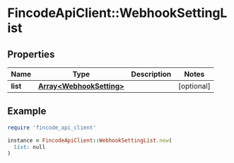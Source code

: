 # FincodeApiClient::WebhookSettingList

## Properties

| Name | Type | Description | Notes |
| ---- | ---- | ----------- | ----- |
| **list** | [**Array&lt;WebhookSetting&gt;**](WebhookSetting.md) |  | [optional] |

## Example

```ruby
require 'fincode_api_client'

instance = FincodeApiClient::WebhookSettingList.new(
  list: null
)
```

